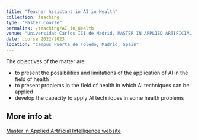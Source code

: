```yaml
---
title: "Teacher Assistant in AI in Health"
collection: teaching
type: "Master Course"
permalink: /teaching/AI_in_Health
venue: "Universidad Carlos III de Madrid, MASTER IN APPLIED ARTIFICIAL INTELLIGENCE"
date: course 2022/2023
location: "Campus Puerta de Toledo, Madrid, Spain"
---
```


The objectives of the matter are: 
- to present the possibilities and limitations of the application of AI in the field of health 
- to present problems in the field of health in which AI techniques can be applied
- develop the capacity to apply AI techniques in some health problems

More info at 
------
[Master in Applied Artificial Intelligence website](https://www.uc3m.es/master/applied-artificial-intelligence)
